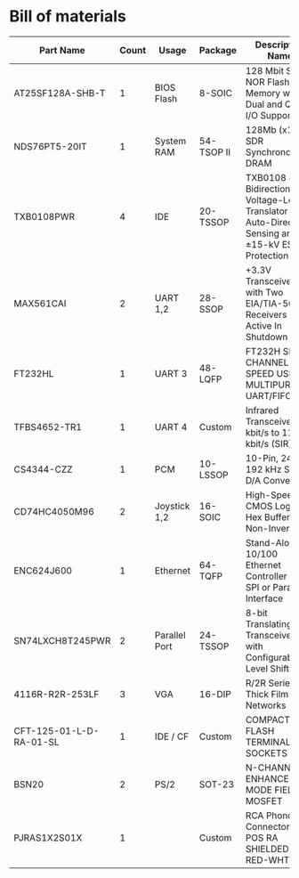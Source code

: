# Bill of materials

| Part Name               | Count | Usage         | Package    | Descriptive Name                                                                                           |
| ----------------------- | ----- | ------------- | ---------- | ---------------------------------------------------------------------------------------------------------- |
| AT25SF128A-SHB-T        | 1     | BIOS Flash    | 8-SOIC     | 128 Mbit Serial NOR Flash Memory with Dual and Quad I/O Support                                            |
| NDS76PT5-20IT           | 1     | System RAM    | 54-TSOP II | 128Mb (x16) - SDR Synchronous DRAM                                                                         |
| TXB0108PWR              | 4     | IDE           | 20-TSSOP   | TXB0108 8-Bit Bidirectional Voltage-Level Translator with Auto-Direction Sensing and ±15-kV ESD Protection |
| MAX561CAI               | 2     | UART 1,2      | 28-SSOP    | +3.3V Transceiver with Two EIA/TIA-562 Receivers Active In Shutdown                                        |
| FT232HL                 | 1     | UART 3        | 48-LQFP    | FT232H SINGLE CHANNEL HI-SPEED USB TO MULTIPURPOSE UART/FIFO IC                                            |
| TFBS4652-TR1            | 1     | UART 4        | Custom     | Infrared Transceiver, 9.6 kbit/s to 115.2 kbit/s (SIR)                                                     |
| CS4344-CZZ              | 1     | PCM           | 10-LSSOP   | 10-Pin, 24 Bit, 192 kHz Stereo D/A Converter                                                               |
| CD74HC4050M96           | 2     | Joystick 1,2  | 16-SOIC    | High-Speed CMOS Logic Hex Buffers, Non-Inverting                                                           |
| ENC624J600              | 1     | Ethernet      | 64-TQFP    | Stand-Alone 10/100 Ethernet Controller with SPI or Parallel Interface                                      |
| SN74LXCH8T245PWR        | 2     | Parallel Port | 24-TSSOP   | 8-bit Translating Transceiver with Configurable Level Shifting                                             |
| 4116R-R2R-253LF         | 3     | VGA           | 16-DIP     | R/2R Series Thick Film Networks                                                                            |
| CFT-125-01-L-D-RA-01-SL | 1     | IDE / CF      | Custom     | COMPACT FLASH TERMINALS & SOCKETS                                                                          |
| BSN20                   | 2     | PS/2          | SOT-23     | N-CHANNEL ENHANCEMENT MODE FIELD MOSFET                                                                    |
| PJRAS1X2S01X            | 1     |               | Custom     | RCA Phono Connectors 2 POS RA SHIELDED PH RED-WHT                                                          |
